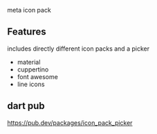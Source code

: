 meta icon pack

## Features

includes directly different icon packs and a picker

- material
- cuppertino
- font awesome
- line icons

## dart pub

https://pub.dev/packages/icon_pack_picker